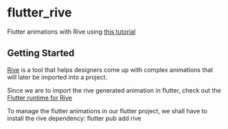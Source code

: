 # flutter_rive

Flutter animations with Rive using [this tutorial](https://www.youtube.com/watch?v=Td3xEWwRAQA&t=606s)

## Getting Started

[Rive](https://docs.rive.app/rive/core-concepts) is a tool that helps designers come up with complex animations that will later be imported into a project.

Since we are to import the rive generated animation in flutter, check out the [Flutter runtime for Rive](https://github.com/rive-app/rive-flutter)

To manage the flutter animations in our flutter project, we shall have to install the rive dependency: flutter pub add rive
